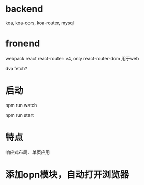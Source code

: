# backend
koa, koa-cors, koa-router, mysql

# fronend
webpack
react
react-router: v4, only react-router-dom 用于web

<!-- todo -->
dva fetch?

# 启动
npm run watch

npm run start


# 特点
响应式布局、单页应用

# 添加opn模块，自动打开浏览器